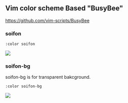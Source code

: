 ## Vim color scheme Based "BusyBee"

<https://github.com/vim-scripts/BusyBee>

### soifon

```
:color soifon
```

<img src="https://raw.githubusercontent.com/wiki/akiya64/soifon/images/wp_php_scr.png">


### soifon-bg

soifon-bg is for transparent bakcground.

```
:color soifon-bg
```

<img src="https://raw.githubusercontent.com/wiki/akiya64/soifon/images/bg_php_scr.png">
